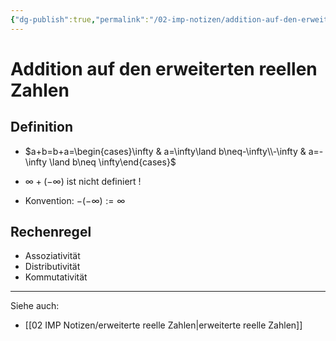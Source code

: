 ```yaml
---
{"dg-publish":true,"permalink":"/02-imp-notizen/addition-auf-den-erweiterten-reellen-zahlen/"}
---
```


# Addition auf den erweiterten reellen Zahlen
## Definition
- $a+b=b+a=\begin{cases}\infty & a=\infty\land b\neq-\infty\\-\infty & a=-\infty \land b\neq \infty\end{cases}$

- $\infty+(-\infty)$ ist nicht definiert ! 
- Konvention: $-(-\infty):=\infty$
## Rechenregel
- Assoziativität
- Distributivität
- Kommutativität

---
Siehe auch:
- [[02 IMP Notizen/erweiterte reelle Zahlen|erweiterte reelle Zahlen]]